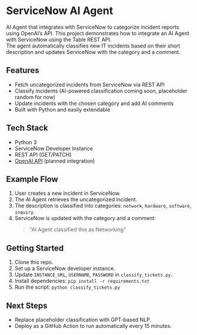 # ServiceNow AI Agent
AI Agent that integrates with ServiceNow to categorize incident reports using OpenAI’s API.
This project demonstrates how to integrate an AI Agent with ServiceNow using the Table REST API.  
The agent automatically classifies new IT incidents based on their short description and updates ServiceNow with the category and a comment.

## Features
- Fetch uncategorized incidents from ServiceNow via REST API
- Classify incidents (AI-powered classification coming soon, placeholder random for now)
- Update incidents with the chosen category and add AI comments
- Built with Python and easily extendable

## Tech Stack
- Python 3
- ServiceNow Developer Instance
- REST API (GET/PATCH)
- [OpenAI API](https://platform.openai.com/) (planned integration)

## Example Flow
1. User creates a new incident in ServiceNow.
2. The AI Agent retrieves the uncategorized incident.
3. The description is classified into categories: `network`, `hardware`, `software`, `inquiry`.
4. ServiceNow is updated with the category and a comment:
   > "AI Agent classified this as Networking"

## Getting Started
1. Clone this repo.
2. Set up a ServiceNow developer instance.
3. Update `INSTANCE_URL`, `USERNAME`, `PASSWORD` in `classify_tickets.py`.
4. Install dependencies: `pip install -r requirements.txt`
5. Run the script: `python classify_tickets.py`

## Next Steps
- Replace placeholder classification with GPT-based NLP.
- Deploy as a GitHub Action to run automatically every 15 minutes.
